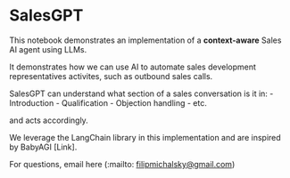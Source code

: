 # SalesGPT

This notebook demonstrates an implementation of a **context-aware** Sales AI agent using LLMs.

It demonstrates how we can use AI to automate sales development representatives activites, such as outbound sales calls. 

SalesGPT can understand what section of a sales conversation is it in: 
    - Introduction
    - Qualification
    - Objection handling
    - etc.

and acts accordingly.

We leverage the LangChain library in this implementation and are inspired by BabyAGI [Link].

For questions, email here (:mailto: filipmichalsky@gmail.com)